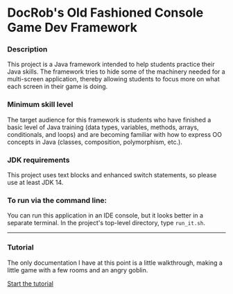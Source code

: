 # DocRob's Old Fashioned Console Game Dev Framework

### Description 
This project is a Java framework intended to help students practice their Java skills. The framework tries to hide some of the machinery needed for a multi-screen application, thereby allowing students to focus more on what each screen in their game is doing.

### Minimum skill level
The target audience for this framework is students who have finished a basic level of Java training (data types, variables, methods, arrays, conditionals, and loops) and are becoming familiar with how to express OO concepts in Java (classes, composition, polymorphism, etc.).

### JDK requirements
This project uses text blocks and enhanced switch statements, so please use at least JDK 14.

### To run via the command line:
You can run this application in an IDE console, but it looks better in a separate terminal. In the project's top-level directory, type `run_it.sh`. 

---

### Tutorial

The only documentation I have at this point is a little walkthrough, making a little game with a few rooms and an angry goblin.

[Start the tutorial](tutorial/start_here.md)
